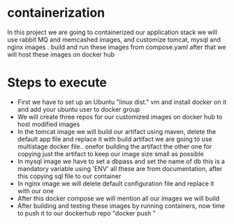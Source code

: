 # containerization
In this project we are going to containerized our application stack we will use rabbit MQ and memcashed images, and customize tomcat, mysql and nginx images . build and run these images from compose.yaml after that we will host these images on docker hub

# Steps to execute
- First we have to set up an Ubuntu "linux dist." vm and install docker on it and add your ubuntu user to docker group
- We will create three repos for our customized images on docker hub to host modified images
- In the tomcat image we will build our artifact using maven, delete the default app file and replace it with build artifact we are going to use multistage docker file.. onefor building the artifact the 
  other one for copying just the artifact to keep our image size small as possible
- In mysql image we have to set a dbpass and set the name of db this is a mandatory variable using 'ENV' all these are from documentation, after this copying sql file to our container
- In nginx image we will delete default configuration file and replace it with our one
- After this docker compose we will mention all our images we will build
- After building and testing these images by running containers, now time to push it to our dockerhub repo  "docker push <imagename>"
